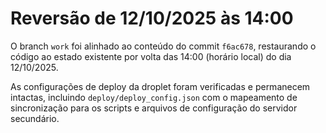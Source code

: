 # Reversão de 12/10/2025 às 14:00

O branch `work` foi alinhado ao conteúdo do commit `f6ac678`, restaurando o código ao estado existente por volta das 14:00 (horário local) do dia 12/10/2025.

As configurações de deploy da droplet foram verificadas e permanecem intactas, incluindo `deploy/deploy_config.json` com o mapeamento de sincronização para os scripts e arquivos de configuração do servidor secundário.
